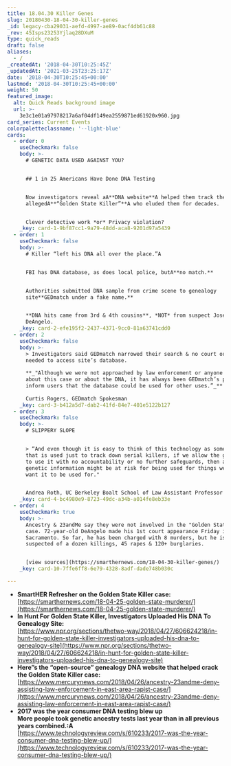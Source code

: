 ```yaml
---
title: 18.04.30 Killer Genes
slug: 20180430-18-04-30-killer-genes
_id: legacy-cba29031-aefd-4997-ae89-0acf4db61c88
_rev: 45Isps23253Yjlaq28DXuM
type: quick_reads
draft: false
aliases:
  - /
_createdAt: '2018-04-30T10:25:45Z'
_updatedAt: '2021-03-25T23:25:17Z'
date: '2018-04-30T10:25:45+00:00'
lastmod: '2018-04-30T10:25:45+00:00'
weight: 50
featured_image:
  alt: Quick Reads background image
  url: >-
    3e3c1e01a97978217a6af04df149ea2559871ed61920x960.jpg
card_series: Current Events
colorpaletteclassname: '--light-blue'
cards:
  - order: 0
    useCheckmark: false
    body: >-
      # GENETIC DATA USED AGAINST YOU?


      ## 1 in 25 Americans Have Done DNA Testing


      Now investigators reveal aA**DNA website**A helped them track the
      allegedA**“Golden State Killer”**A who eluded them for decades.


      Clever detective work *or* Privacy violation?
    _key: card-1-9bf87cc1-9a79-48dd-aca8-9201d97a5439
  - order: 1
    useCheckmark: false
    body: >-
      # Killer “left his DNA all over the place.”A


      FBI has DNA database, as does local police, butA**no match.**


      Authorities submitted DNA sample from crime scene to genealogy
      site**GEDmatch under a fake name.**


      **DNA hits came from 3rd & 4th cousins**, *NOT* from suspect Joseph James
      DeAngelo.
    _key: card-2-efe195f2-2437-4371-9cc0-81a63741cdd0
  - order: 2
    useCheckmark: false
    body: >-
      > Investigators said GEDmatch narrowed their search & no court order was
      needed to access site’s database.  
        
      **_"Although we were not approached by law enforcement or anyone else
      about this case or about the DNA, it has always been GEDmatch’s policy to
      inform users that the database could be used for other uses.”_**  
        
      Curtis Rogers, GEDmatch Spokesman
    _key: card-3-b412a5d7-dab2-41fd-84e7-401e5122b127
  - order: 3
    useCheckmark: false
    body: >-
      # SLIPPERY SLOPE


      > “And even though it is easy to think of this technology as something
      that is used just to track down serial killers, if we allow the government
      to use it with no accountability or no further safeguards, then all of our
      genetic information might be at risk for being used for things we don’t
      want it to be used for."


      Andrea Roth, UC Berkeley Boalt School of Law Assistant Professor
    _key: card-4-bc4980e9-8723-49dc-a34b-a014fe8eb33e
  - order: 4
    useCheckmark: true
    body: >-
      Ancestry & 23andMe say they were not involved in the "Golden State Killer"
      case. 72-year-old DeAngelo made his 1st court appearance Friday in
      Sacramento. So far, he has been charged with 8 murders, but he is
      suspected of a dozen killings, 45 rapes & 120+ burglaries.


      [view sources](https://smarthernews.com/18-04-30-killer-genes/)
    _key: card-10-7ffe6ff8-6e79-4328-8adf-dade748b030c

---
```

* **SmartHER Refresher on the Golden State Killer case:**  
[https://smarthernews.com/18-04-25-golden-state-murderer/](https://smarthernews.com/18-04-25-golden-state-murderer/)
* **In Hunt For Golden State Killer, Investigators Uploaded His DNA To Genealogy Site:**  
[https://www.npr.org/sections/thetwo-way/2018/04/27/606624218/in-hunt-for-golden-state-killer-investigators-uploaded-his-dna-to-genealogy-site](https://www.npr.org/sections/thetwo-way/2018/04/27/606624218/in-hunt-for-golden-state-killer-investigators-uploaded-his-dna-to-genealogy-site)
* **Here”s the “open-source” genealogy DNA website that helped crack the Golden State Killer case:**  
[https://www.mercurynews.com/2018/04/26/ancestry-23andme-deny-assisting-law-enforcement-in-east-area-rapist-case/](https://www.mercurynews.com/2018/04/26/ancestry-23andme-deny-assisting-law-enforcement-in-east-area-rapist-case/)
* **2017 was the year consumer DNA testing blew up**  
**More people took genetic ancestry tests last year than in all previous years combined.:A** [https://www.technologyreview.com/s/610233/2017-was-the-year-consumer-dna-testing-blew-up/](https://www.technologyreview.com/s/610233/2017-was-the-year-consumer-dna-testing-blew-up/)